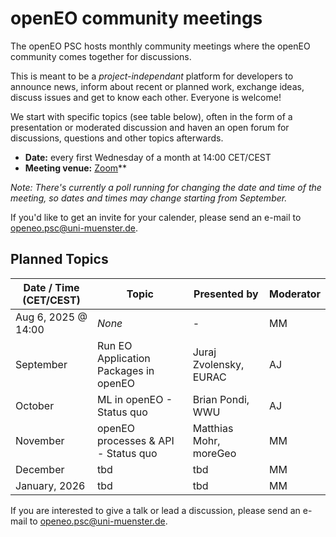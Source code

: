 # openEO community meetings

The openEO PSC hosts monthly community meetings where the openEO community comes together for discussions.

This is meant to be a *project-independant* platform for developers to announce news,
inform about recent or planned work, exchange ideas, discuss issues and get to
know each other. Everyone is welcome!

We start with specific topics (see table below), often in the form of a presentation or moderated discussion
and haven an open forum for discussions, questions and other topics afterwards.

- **Date:** every first Wednesday of a month at 14:00 CET/CEST
- **Meeting venue:** [Zoom](https://wwu.zoom.us/j/66698432546?pwd=YVVhbGFLY3RBaWlMcGhza3lPSWQ2dz09)**

*Note: There's currently a poll running for changing the date and time of the meeting, so dates and times may change starting from September.*

If you'd like to get an invite for your calender, please send an e-mail to [openeo.psc@uni-muenster.de](mailto:openeo.psc@uni-muenster.de).

## Planned Topics

| Date / Time (CET/CEST) | Topic | Presented by | Moderator |
| ---------------------- | ----- | ------------ | --------- |
| Aug 6, 2025 @ 14:00    | *None*                                | - | MM |
| September              | Run EO Application Packages in openEO | Juraj Zvolensky, EURAC | AJ |
| October                | ML in openEO - Status quo             | Brian Pondi, WWU | AJ |
| November               | openEO processes & API - Status quo   | Matthias Mohr, moreGeo | MM |
| December               | tbd                                   | tbd | MM |
| January, 2026          | tbd                                   | tbd | MM |

If you are interested to give a talk or lead a discussion, please send an e-mail to [openeo.psc@uni-muenster.de](mailto:openeo.psc@uni-muenster.de).
